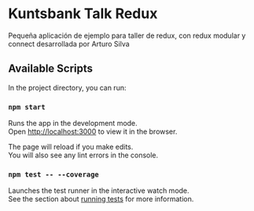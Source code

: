# Kuntsbank Talk Redux

Pequeña aplicación de ejemplo para taller de redux, con redux modular y connect desarrollada por Arturo Silva

## Available Scripts

In the project directory, you can run:

### `npm start`

Runs the app in the development mode.\
Open [http://localhost:3000](http://localhost:3000) to view it in the browser.

The page will reload if you make edits.\
You will also see any lint errors in the console.

### `npm test -- --coverage`

Launches the test runner in the interactive watch mode.\
See the section about [running tests](https://facebook.github.io/create-react-app/docs/running-tests) for more information.
